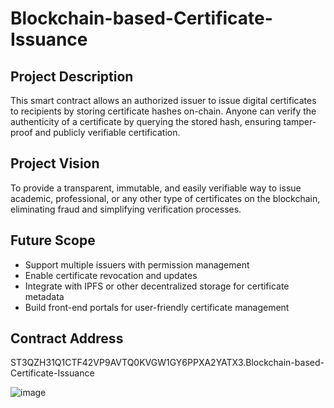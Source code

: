 
# Blockchain-based-Certificate-Issuance

## Project Description
This smart contract allows an authorized issuer to issue digital certificates to recipients by storing certificate hashes on-chain. Anyone can verify the authenticity of a certificate by querying the stored hash, ensuring tamper-proof and publicly verifiable certification.

## Project Vision
To provide a transparent, immutable, and easily verifiable way to issue academic, professional, or any other type of certificates on the blockchain, eliminating fraud and simplifying verification processes.


## Future Scope
- Support multiple issuers with permission management
- Enable certificate revocation and updates
- Integrate with IPFS or other decentralized storage for certificate metadata
- Build front-end portals for user-friendly certificate management

## Contract Address
ST3QZH31Q1CTF42VP9AVTQ0KVGW1GY6PPXA2YATX3.Blockchain-based-Certificate-Issuance

![image](https://github.com/user-attachments/assets/84854b41-1c6b-4b26-bb52-32809c68fc65)
